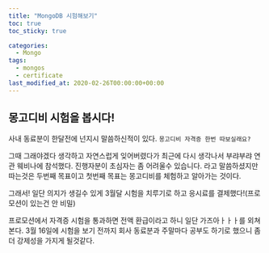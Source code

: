 ```yaml
---
title: "MongoDB 시험해보기"
toc: true
toc_sticky: true

categories:
  - Mongo
tags: 
  - mongos
  - certificate
last_modified_at: 2020-02-26T00:00:00+00:00
---
```


## 몽고디비 시험을 봅시다!
사내 동료분이 한달전에 넌지시 말씀하신적이 있다.
`몽고디비 자격증 한번 따보실래요?`

그때 그래야겠다 생각하고 자연스럽게 잊어버렸다가 최근에 다시 생각나서 부랴부랴 연관 웨비나에 참석했다.
진행자분이 초심자는 좀 어려울수 있습니다. 라고 말씀하셨지만 따는것은 두번째 목표이고 첫번째 목표는 
몽고디비를 체험하고 알아가는 것이다.

그래서! 일단 의지가 생길수 있게 3월달 시험을 치루기로 하고 응시료를 결제했다!(프로모션이 있는건 안 비밀)

프로모션에서 자격증 시험을 통과하면 전액 환급이라고 하니 일단 가즈아ㅏㅏㅏ를 외쳐본다.
3월 16일에 시험을 보기 전까지 회사 동료분과 주말마다 공부도 하기로 했으니 좀더 강제성을 가지게 될것같다.